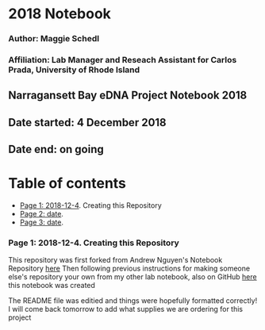 # 2018 Notebook

### Author: Maggie Schedl
### Affiliation:     Lab Manager and Reseach Assistant for Carlos Prada, University of Rhode Island

## Narragansett Bay eDNA Project Notebook 2018

## Date started:  4 December 2018
## Date end:  on going


# Table of contents    
* [Page 1:   2018-12-4](#id-section1). Creating this Repository
* [Page 2:   date](#id-section2).
* [Page 3:   date](#id-section3).

<div id='id-section1'/> 

### Page 1: 2018-12-4. Creating this Repository

This repository was first forked from Andrew Nguyen's Notebook Repository [here](https://github.com/adnguyen/Notebooks_and_Protocols)
Then following previous instructions for making someone else's repository your own from my other lab notebook, also on GitHub [here](https://meschedl.github.io/MESPutnam_Open_Lab_Notebook/Forked-Repository-And-Site-Instructions/) this notebook was created

The README file was editied and things were hopefully formatted correctly! I will come back tomorrow to add what supplies we are ordering for this project







